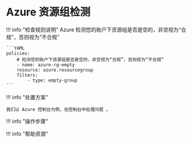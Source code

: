 # Azure 资源组检测

!!! info "检查规则说明"
    Azure  检测您的账户下资源组是否是空的，非空视为“合规”，否则视为“不合规”
    
    ```YAML
    policies:
        # 检测您的账户下资源组是否是空的，非空视为“合规”，否则视为“不合规”
        - name: azure-rg-empty
        resource: azure.resourcegroup
        filters:
            - type: empty-group
    ```

    
!!! info "处置方案"
    
    我们以 Azure 控制台为例，在控制台中处理问题 。



!!! info "操作步骤"





!!! info "帮助资源"
    